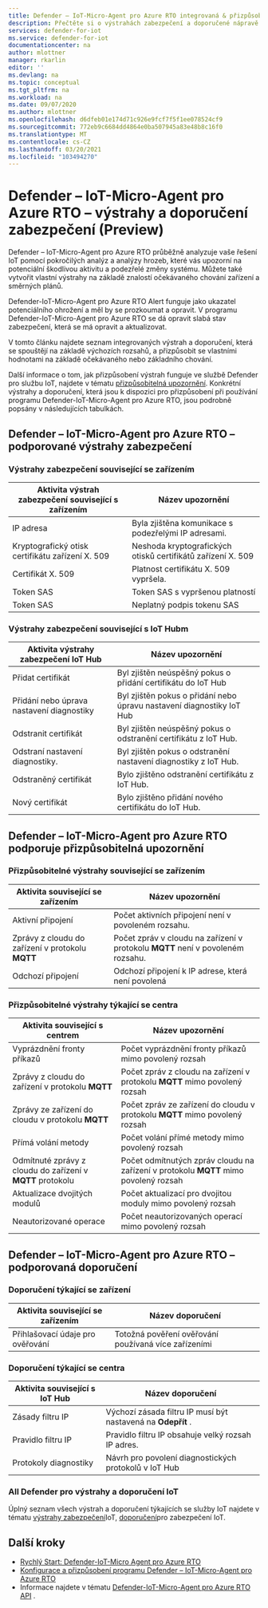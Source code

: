 ```yaml
---
title: Defender – IoT-Micro-Agent pro Azure RTO integrovaná & přizpůsobitelné výstrahy a doporučení
description: Přečtěte si o výstrahách zabezpečení a doporučené nápravě pomocí Azure IoT Defenderu IoT-Micro-agent-RTO.
services: defender-for-iot
ms.service: defender-for-iot
documentationcenter: na
author: mlottner
manager: rkarlin
editor: ''
ms.devlang: na
ms.topic: conceptual
ms.tgt_pltfrm: na
ms.workload: na
ms.date: 09/07/2020
ms.author: mlottner
ms.openlocfilehash: d6dfeb01e174d71c926e9fcf7f5f1ee078524cf9
ms.sourcegitcommit: 772eb9c6684dd4864e0ba507945a83e48b8c16f0
ms.translationtype: MT
ms.contentlocale: cs-CZ
ms.lasthandoff: 03/20/2021
ms.locfileid: "103494270"
---
```

# <a name="defender-iot-micro-agent-for-azure-rtos-security-alerts-and-recommendations-preview"></a>Defender – IoT-Micro-Agent pro Azure RTO – výstrahy a doporučení zabezpečení (Preview)

Defender – IoT-Micro-Agent pro Azure RTO průběžně analyzuje vaše řešení IoT pomocí pokročilých analýz a analýzy hrozeb, které vás upozorní na potenciální škodlivou aktivitu a podezřelé změny systému. Můžete také vytvořit vlastní výstrahy na základě znalostí očekávaného chování zařízení a směrných plánů.

Defender-IoT-Micro-Agent pro Azure RTO Alert funguje jako ukazatel potenciálního ohrožení a měl by se prozkoumat a opravit. V programu Defender-IoT-Micro-Agent pro Azure RTO se dá opravit slabá stav zabezpečení, která se má opravit a aktualizovat. 

V tomto článku najdete seznam integrovaných výstrah a doporučení, která se spouštějí na základě výchozích rozsahů, a přizpůsobit se vlastními hodnotami na základě očekávaného nebo základního chování. 

Další informace o tom, jak přizpůsobení výstrah funguje ve službě Defender pro službu IoT, najdete v tématu [přizpůsobitelná upozornění](concept-customizable-security-alerts.md). Konkrétní výstrahy a doporučení, která jsou k dispozici pro přizpůsobení při používání programu Defender-IoT-Micro-Agent pro Azure RTO, jsou podrobně popsány v následujících tabulkách. 

## <a name="defender-iot-micro-agent-for-azure-rtos-supported-security-alerts"></a>Defender – IoT-Micro-Agent pro Azure RTO – podporované výstrahy zabezpečení

### <a name="device-related-security-alerts"></a>Výstrahy zabezpečení související se zařízením

|Aktivita výstrah zabezpečení související s zařízením  |Název upozornění  |
|---------|---------|
|IP adresa| Byla zjištěna komunikace s podezřelými IP adresami.|
|Kryptografický otisk certifikátu zařízení X. 509|Neshoda kryptografických otisků certifikátů zařízení X. 509|
|Certifikát X. 509| Platnost certifikátu X. 509 vypršela.|
|Token SAS| Token SAS s vypršenou platností|
|Token SAS| Neplatný podpis tokenu SAS|

### <a name="iot-hub-related-security-alerts"></a>Výstrahy zabezpečení související s IoT Hubm

|Aktivita výstrahy zabezpečení IoT Hub  |Název upozornění  |
|---------|---------|
|Přidat certifikát    |  Byl zjištěn neúspěšný pokus o přidání certifikátu do IoT Hub       |
|Přidání nebo úprava nastavení diagnostiky    | Byl zjištěn pokus o přidání nebo úpravu nastavení diagnostiky IoT Hub      |
|Odstranit certifikát    |  Byl zjištěn neúspěšný pokus o odstranění certifikátu z IoT Hub.       |
|Odstraní nastavení diagnostiky.    |  Byl zjištěn pokus o odstranění nastavení diagnostiky z IoT Hub.      |
|Odstraněný certifikát    | Bylo zjištěno odstranění certifikátu z IoT Hub.        |
|Nový certifikát     |  Bylo zjištěno přidání nového certifikátu do IoT Hub.       |

## <a name="defender-iot-micro-agent-for-azure-rtos-supported-customizable-alerts"></a>Defender – IoT-Micro-Agent pro Azure RTO podporuje přizpůsobitelná upozornění

### <a name="device-related-customizable-alerts"></a>Přizpůsobitelné výstrahy související se zařízením

|Aktivita související se zařízením |Název upozornění  |
|---------|---------|
|Aktivní připojení|Počet aktivních připojení není v povoleném rozsahu.|
|Zprávy z cloudu do zařízení v protokolu **MQTT**|Počet zpráv v cloudu na zařízení v protokolu **MQTT** není v povoleném rozsahu.|
|Odchozí připojení| Odchozí připojení k IP adrese, která není povolená|

### <a name="hub-related-customizable-alerts"></a>Přizpůsobitelné výstrahy týkající se centra 

|Aktivita související s centrem  |Název upozornění  |
|---------|---------|
|Vyprázdnění fronty příkazů     |  Počet vyprázdnění fronty příkazů mimo povolený rozsah       |
|Zprávy z cloudu do zařízení v protokolu **MQTT**    |  Počet zpráv z cloudu na zařízení v protokolu **MQTT** mimo povolený rozsah       |
|Zprávy ze zařízení do cloudu v protokolu **MQTT**    | Počet zpráv ze zařízení do cloudu v protokolu **MQTT** mimo povolený rozsah        |
|Přímá volání metody     |  Počet volání přímé metody mimo povolený rozsah       |
|Odmítnuté zprávy z cloudu do zařízení v **MQTT** protokolu     |   Počet odmítnutých zpráv cloudu na zařízení v protokolu **MQTT** mimo povolený rozsah      |
|Aktualizace dvojitých modulů     |  Počet aktualizací pro dvojitou moduly mimo povolený rozsah       |
|Neautorizované operace    |  Počet neautorizovaných operací mimo povolený rozsah       |

## <a name="defender-iot-micro-agent-for-azure-rtos-supported-recommendations"></a>Defender – IoT-Micro-Agent pro Azure RTO – podporovaná doporučení

### <a name="device-related-recommendations"></a>Doporučení týkající se zařízení

|Aktivita související se zařízením  |Název doporučení |
|---------|---------|
|Přihlašovací údaje pro ověřování    |  Totožná pověření ověřování používaná více zařízeními       |

### <a name="hub-related-recommendations"></a>Doporučení týkající se centra

|Aktivita související s IoT Hub  |Název doporučení |
|---------|---------|
|Zásady filtru IP   |  Výchozí zásada filtru IP musí být nastavená na **Odepřít** .  |
|Pravidlo filtru IP| Pravidlo filtru IP obsahuje velký rozsah IP adres.|
|Protokoly diagnostiky|Návrh pro povolení diagnostických protokolů v IoT Hub|

### <a name="all-defender-for-iot-alerts-and-recommendations"></a>All Defender pro výstrahy a doporučení IoT

Úplný seznam všech výstrah a doporučení týkajících se služby IoT najdete v tématu [výstrahy zabezpečení](concept-security-alerts.md)IoT, [doporučení](concept-recommendations.md)pro zabezpečení IoT.

## <a name="next-steps"></a>Další kroky

- [Rychlý Start: Defender-IoT-Micro Agent pro Azure RTO](quickstart-azure-rtos-security-module.md)
- [Konfigurace a přizpůsobení programu Defender – IoT-Micro-Agent pro Azure RTO](how-to-azure-rtos-security-module.md)
- Informace najdete v tématu [Defender-IoT-Micro-Agent pro Azure RTO API](azure-rtos-security-module-api.md) .